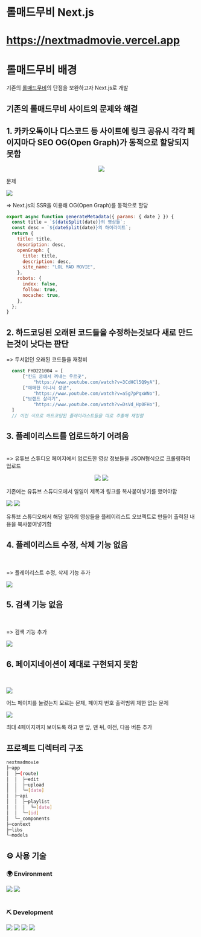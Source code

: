 # 롤매드무비 Next.js

# <https://nextmadmovie.vercel.app>

# **롤매드무비** 배경

기존의 <a href='https://lolmadmovie.vercel.app'>롤매드무비</a>의 단점을 보완하고자 Next.js로 개발</br>

## 기존의 롤매드무비 사이트의 문제와 해결

## 1. 카카오톡이나 디스코드 등 사이트에 링크 공유시 각각 페이지마다 SEO OG(Open Graph)가 동적으로 할당되지 못함
  <p align="center">
<img src="./exec/legacy/problem1.jpg">
  <p>문제</p>
<img src="./exec/current/solution1.jpg">


  <p>=> Next.js의 SSR을 이용해 OG(Open Graph)를 동적으로 할당</p>
</p>

   ```javascript
   export async function generateMetadata({ params: { date } }) {
     const title = `${dateSplit(date)}의 영상들`;
     const desc = `${dateSplit(date)}의 하이라이트`;
     return {
       title: title,
       description: desc,
       openGraph: {
         title: title,
         description: desc,
         site_name: "LOL MAD MOVIE",
       },
       robots: {
         index: false,
         follow: true,
         nocache: true,
       },
     };
 }
  ```

## 2. 하드코딩된 오래된 코드들을 수정하는것보다 새로 만드는것이 낫다는 판단

   => 두서없던 오래된 코드들을 재정비

  ```javascript
    const FHD221004 = [
        ["킨드 궁에서 꺼내는 우르곳",
            "https://www.youtube.com/watch?v=3CdHCl5Q9yA"],
        ["애매한 이니시 성공",
            "https://www.youtube.com/watch?v=a5g7pPqxWNo"],
        ["브랜드 살리기",
            "https://www.youtube.com/watch?v=DsVd_Hp0FHo"],
    ]
    // 이런 식으로 하드코딩된 플레이리스트들을 따로 추출해 재정렬
  ```


## 3. 플레이리스트를 업로드하기 어려움

  </br>
    => 유튜브 스튜디오 페이지에서 업로드한 영상 정보들을 JSON형식으로 크롤링하여 업로드</br>

 <p align="center">
    <img src="./exec/legacy/problem3.jpg">
     <img src="./exec/legacy/problem3-1.jpg">
  <p>기존에는 유튜브 스튜디오에서 일일이 제목과 링크를 복사붙여넣기를 했어야함</p>
    <img src="./exec/current/solution3-2.jpg">
    <img src="./exec/current/solution3.jpg">
  <p>유튜브 스튜디오에서 해당 일자의 영상들을 플레이리스트 오브젝트로 만들어 출력된 내용을 복사붙여넣기함</p>
</p>

## 4. 플레이리스트 수정, 삭제 기능 없음

  </br> 
   <p align="center">
    <p>=> 플레이리스트 수정, 삭제 기능 추가</p>
    <img src="./exec/current/solution4.jpg">
  </p>

## 5. 검색 기능 없음

  </br>
   <p align="center">
    <p> => 검색 기능 추가</p>
    <img src="./exec/current/solution5.jpg">
  </p>

## 6. 페이지네이션이 제대로 구현되지 못함

  </br>

  <p>
<img src="./exec/legacy/problem6.jpg">
  <p>어느 페이지를 눌렀는지 모르는 문제, 페이지 번호 출력범위 제한 없는 문제</p>
<img src="./exec/current/solution6.jpg">
  <p>최대 4페이지까지 보이도록 하고 맨 앞, 맨 뒤, 이전, 다음 버튼 추가</p>
</p>



## 프로젝트 디렉터리 구조
```bash
nextmadmovie
├─app
│  ├─(route)
│  │  ├─edit
│  │  ├─upload
│  │  └─[date]
│  ├─api
│  │  ├─playlist
│  │  │  └─[date]
│  │  └─[id]
│  └─_components
├─context
├─libs
└─models

```

## ⚙ 사용 기술

### :earth_africa: Environment

<div>
    <img src="https://img.shields.io/badge/Git-FFFFFF?style=flat&logo=Git&logoColor=F05032">
    <img src="https://img.shields.io/badge/VSC-0078d7?style=flat&logo=visualstudiocode&logoColor=000000">
</div>

<br />

### :pick: Development

<div>
    <img src="https://img.shields.io/badge/Next.js-000000?style=flat&logo=Next.js&logoColor=FFFFFF">
    <img src="https://img.shields.io/badge/Vercel-23000000?style=flat&logo=vercel&logoColor=009639">
  <img src="https://img.shields.io/badge/youtube-FF0000?style=flat&logo=youtube&logoColor=4479A1">
  <img src="https://img.shields.io/badge/MongoDB-4EA94B?style=flat&logo=mongodb&logoColor=4479A1">
</div>

<br />
